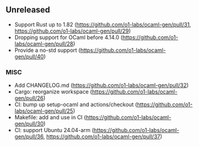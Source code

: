 ## Unreleased

- Support Rust up to 1.82 (https://github.com/o1-labs/ocaml-gen/pull/31,
  https://github.com/o1-labs/ocaml-gen/pull/29)
- Dropping support for OCaml before 4.14.0 (https://github.com/o1-labs/ocaml-gen/pull/28)
- Provide a no-std support (https://github.com/o1-labs/ocaml-gen/pull/40)

### MISC

- Add CHANGELOG.md (https://github.com/o1-labs/ocaml-gen/pull/32)
- Cargo: reorganize workspace (https://github.com/o1-labs/ocaml-gen/pull/26)
- CI: bump up setup-ocaml and actions/checkout (https://github.com/o1-labs/ocaml-gen/pull/25)
- Makefile: add and use in CI (https://github.com/o1-labs/ocaml-gen/pull/30)
- CI: support Ubuntu 24.04-arm (https://github.com/o1-labs/ocaml-gen/pull/36, https://github.com/o1-labs/ocaml-gen/pull/37)
